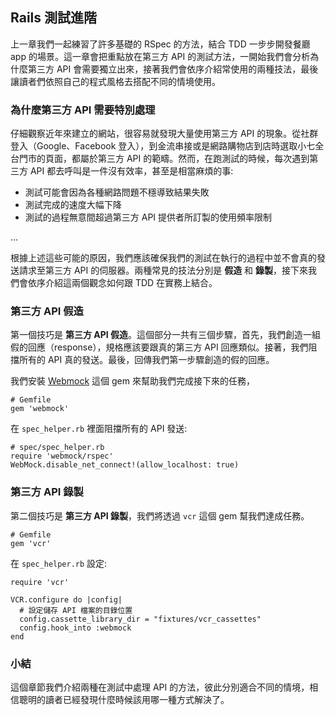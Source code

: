 ## Rails 測試進階

上一章我們一起練習了許多基礎的 RSpec 的方法，結合 TDD 一步步開發餐廳 app 的場景。這一章會把重點放在第三方 API 的測試方法，一開始我們會分析為什麼第三方 API 會需要獨立出來，接著我們會依序介紹常使用的兩種技法，最後讓讀者們依照自己的程式風格去搭配不同的情境使用。

### 為什麼第三方 API 需要特別處理

仔細觀察近年來建立的網站，很容易就發現大量使用第三方 API 的現象。從社群登入（Google、Facebook 登入），到金流串接或是網路購物店到店時選取小七全台門市的頁面，都屬於第三方 API 的範疇。然而，在跑測試的時候，每次遇到第三方 API 都去呼叫是一件沒有效率，甚至是相當麻煩的事:

- 測試可能會因為各種網路問題不穩導致結果失敗
- 測試完成的速度大幅下降
- 測試的過程無意間超過第三方 API 提供者所訂製的使用頻率限制

...

根據上述這些可能的原因，我們應該確保我們的測試在執行的過程中並不會真的發送請求至第三方 API 的伺服器。兩種常見的技法分別是 **假造** 和 **錄製**，接下來我們會依序介紹這兩個觀念如何跟 TDD 在實務上結合。

### 第三方 API 假造

第一個技巧是 **第三方 API 假造**。這個部分一共有三個步驟，首先，我們創造一組假的回應（response），規格應該要跟真的第三方 API 回應類似。接著，我們阻擋所有的 API 真的發送。最後，回傳我們第一步驟創造的假的回應。

我們安裝 [Webmock](https://github.com/bblimke/webmock) 這個 gem 來幫助我們完成接下來的任務，

```
# Gemfile
gem 'webmock'
```

在 `spec_helper.rb` 裡面阻擋所有的 API 發送:

```
# spec/spec_helper.rb
require 'webmock/rspec'
WebMock.disable_net_connect!(allow_localhost: true)
```


### 第三方 API 錄製

第二個技巧是 **第三方 API 錄製**，我們將透過 `vcr` 這個 gem 幫我們達成任務。

```
# Gemfile
gem 'vcr'
```

在 `spec_helper.rb` 設定:

```
require 'vcr'

VCR.configure do |config|
  # 設定儲存 API 檔案的目錄位置
  config.cassette_library_dir = "fixtures/vcr_cassettes"
  config.hook_into :webmock
end
```

### 小結

這個章節我們介紹兩種在測試中處理 API 的方法，彼此分別適合不同的情境，相信聰明的讀者已經發現什麼時候該用哪一種方式解決了。
